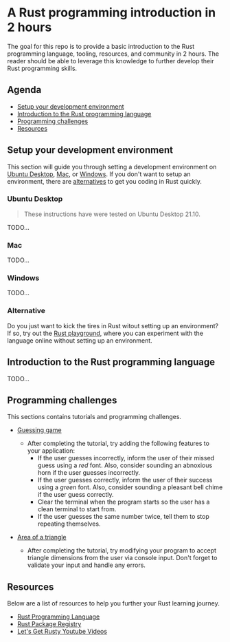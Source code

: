 # A Rust programming introduction in 2 hours

The goal for this repo is to provide a basic introduction to the Rust programming language, tooling, resources, and community in 2 hours. The reader should be able to leverage this knowledge to further develop their Rust programming skills.

## Agenda

- [Setup your development environment](#setup-your-development-environment])
- [Introduction to the Rust programming language](#introduction-to-the-rust-programming-language)
- [Programming challenges](#programming-challenges)
- [Resources](#resources)

## Setup your development environment

This section will guide you through setting a development environment on [Ubuntu Desktop](#ubuntu-desktop), [Mac](#mac), or [Windows](#windows). If you don't want to setup an environment, there are [alternatives](#alternatives) to get you coding in Rust quickly.
### Ubuntu Desktop


> These instructions have were tested on Ubuntu Desktop 21.10.

TODO...

### Mac

TODO...
### Windows

TODO...
### Alternative

Do you just want to kick the tires in Rust witout setting up an environment? If so, try out the [Rust playground](https://play.rust-lang.org/), where you can experiment with the language online without setting up an environment.

## Introduction to the Rust programming language

TODO...

## Programming challenges

This sections contains tutorials and programming challenges.

- [Guessing game](https://doc.rust-lang.org/book/ch02-00-guessing-game-tutorial.html)
  - After completing the tutorial, try adding the following features to your application:
    - If the user guesses incorrectly, inform the user of their missed guess using a _red_ font. Also, consider sounding an abnoxious horn if the user guesses incorrectly.
    - If the user guesses correctly, inform the user of their success using a _green_ font. Also, consider sounding a pleasant bell chime if the user guess correctly.
    - Clear the terminal when the program starts so the user has a clean terminal to start from.
    - If the user guesses the same number twice, tell them to stop repeating themselves.

- [Area of a triangle](https://doc.rust-lang.org/book/ch05-02-example-structs.html)
  - After completing the tutorial, try modifying your program to accept triangle dimensions from the user via console input. Don't forget to validate your input and handle any errors.

## Resources

Below are a list of resources to help you further your Rust learning journey.

- [Rust Programming Language](https://www.rust-lang.org/)
- [Rust Package Registry](https://crates.io/)
- [Let's Get Rusty Youtube Videos](https://www.youtube.com/c/LetsGetRusty/videos)
